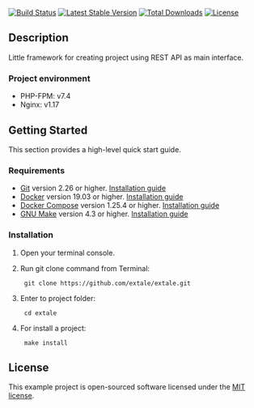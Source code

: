[![Build Status](https://travis-ci.org/extale/extale.svg?branch=master)](https://travis-ci.org/github/extail/extail)
[![Latest Stable Version](https://poser.pugx.org/extale/extale/v)](https://packagist.org/packages/extale/extale)
[![Total Downloads](https://poser.pugx.org/extale/extale/downloads)](https://packagist.org/packages/extale/extale)
[![License](https://poser.pugx.org/extale/extale/license)](https://packagist.org/packages/extale/extale)

## Description

Little framework for creating project using REST API as main interface.

### Project environment

- PHP-FPM: v7.4
- Nginx: v1.17

## Getting Started

This section provides a high-level quick start guide. 

### Requirements

- [Git](https://git-scm.com/) version 2.26 or higher.
    [Installation guide](https://git-scm.com/book/en/v2)
- [Docker](https://docs.docker.com/engine/) version 19.03 or higher.
    [Installation guide](https://docs.docker.com/engine/install/)
- [Docker Compose](https://docs.docker.com/compose/) version 1.25.4 or higher. 
    [Installation guide](https://docs.docker.com/compose/install/)
- [GNU Make](https://www.gnu.org/software/make/) version 4.3 or higher.
    [Installation guide](https://www.gnu.org/software/make/manual/html_node/Install-Command-Categories.html)

### Installation

1. Open your terminal console.
2. Run git clone command from Terminal:

        git clone https://github.com/extale/extale.git

3. Enter to project folder:

        cd extale
        
4. For install a project:

        make install

## License

This example project is open-sourced software licensed under the [MIT license](https://opensource.org/licenses/MIT).
